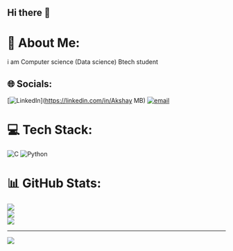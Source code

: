 ## Hi there 👋

# 💫 About Me:
i am Computer science (Data science) Btech student 


## 🌐 Socials:
[![LinkedIn](https://img.shields.io/badge/LinkedIn-%230077B5.svg?logo=linkedin&logoColor=white)](https://linkedin.com/in/Akshay MB) [![email](https://img.shields.io/badge/Email-D14836?logo=gmail&logoColor=white)](mailto:akshaymb1305@gmail.com) 

# 💻 Tech Stack:
![C](https://img.shields.io/badge/c-%2300599C.svg?style=for-the-badge&logo=c&logoColor=white) ![Python](https://img.shields.io/badge/python-3670A0?style=for-the-badge&logo=python&logoColor=ffdd54)
# 📊 GitHub Stats:
![](https://github-readme-stats.vercel.app/api?username=Akshay-mb-coder&theme=catppuccin_mocha&hide_border=false&include_all_commits=true&count_private=true)<br/>
![](https://nirzak-streak-stats.vercel.app/?user=Akshay-mb-coder&theme=catppuccin_mocha&hide_border=false)<br/>
![](https://github-readme-stats.vercel.app/api/top-langs/?username=Akshay-mb-coder&theme=catppuccin_mocha&hide_border=false&include_all_commits=true&count_private=true&layout=compact)

---
[![](https://visitcount.itsvg.in/api?id=Akshay-mb-coder&icon=0&color=0)](https://visitcount.itsvg.in)

<!-- Proudly created with GPRM ( https://gprm.itsvg.in ) -->
